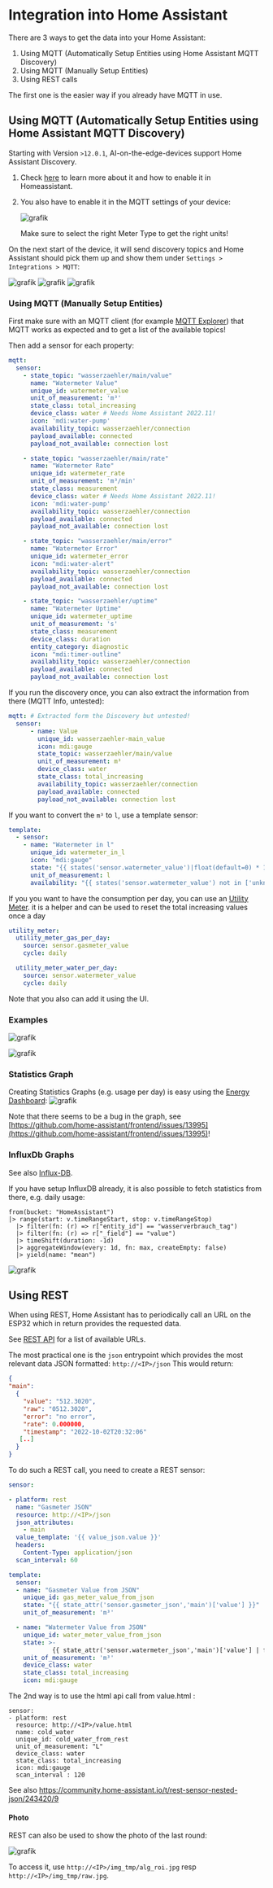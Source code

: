 # Integration into Home Assistant
There are 3 ways to get the data into your Home Assistant:

1. Using MQTT (Automatically Setup Entities using Home Assistant MQTT Discovery)
1. Using MQTT (Manually Setup Entities)
2. Using REST calls

The first one is the easier way if you already have MQTT in use.

## Using MQTT (Automatically Setup Entities using Home Assistant MQTT Discovery)
Starting with Version `>12.0.1`, AI-on-the-edge-devices support Home Assistant Discovery.

 1. Check [here](https://www.home-assistant.io/integrations/mqtt/#mqtt-discovery) to learn more about it and how to enable it in Homeassistant.
 1. You also have to enable it in the MQTT settings of your device:
  
    ![grafik](https://user-images.githubusercontent.com/1783586/199350781-e2a59eeb-b5bb-407b-9c0d-2aafab50daab.png)

    Make sure to select the right Meter Type to get the right units!

On the next start of the device, it will send discovery topics and Home Assistant should pick them up and show them under `Settings > Integrations > MQTT`:

![grafik](https://user-images.githubusercontent.com/1783586/199352538-ddcc3484-39ef-44f4-a853-53286807d30b.png) 
![grafik](https://user-images.githubusercontent.com/1783586/199352565-9b0ade28-cb43-47b4-821f-7909cad41a73.png)
![grafik](https://user-images.githubusercontent.com/1783586/199352619-217df627-4b87-4fa0-86a2-f5347c452fdb.png)


### Using MQTT (Manually Setup Entities)
First make sure with an MQTT client (for example [MQTT Explorer](http://mqtt-explorer.com/)) that MQTT works as expected and to get a list of the available topics!

Then add a sensor for each property:
```yaml
mqtt:
  sensor:
    - state_topic: "wasserzaehler/main/value"
      name: "Watermeter Value"
      unique_id: watermeter_value
      unit_of_measurement: 'm³'
      state_class: total_increasing
      device_class: water # Needs Home Assistant 2022.11!
      icon: 'mdi:water-pump'
      availability_topic: wasserzaehler/connection
      payload_available: connected
      payload_not_available: connection lost

    - state_topic: "wasserzaehler/main/rate"
      name: "Watermeter Rate"
      unique_id: watermeter_rate
      unit_of_measurement: 'm³/min'
      state_class: measurement
      device_class: water # Needs Home Assistant 2022.11!
      icon: 'mdi:water-pump'
      availability_topic: wasserzaehler/connection
      payload_available: connected
      payload_not_available: connection lost

    - state_topic: "wasserzaehler/main/error"
      name: "Watermeter Error"
      unique_id: watermeter_error
      icon: "mdi:water-alert"
      availability_topic: wasserzaehler/connection
      payload_available: connected
      payload_not_available: connection lost    

    - state_topic: "wasserzaehler/uptime"
      name: "Watermeter Uptime"
      unique_id: watermeter_uptime
      unit_of_measurement: 's'
      state_class: measurement
      device_class: duration
      entity_category: diagnostic
      icon: "mdi:timer-outline"
      availability_topic: wasserzaehler/connection
      payload_available: connected
      payload_not_available: connection lost
```
If you run the discovery once, you can also extract the information from there (MQTT Info, untested):
```yaml
mqtt: # Extracted form the Discovery but untested!
  sensor:
      - name: Value
        unique_id: wasserzaehler-main_value
        icon: mdi:gauge
        state_topic: wasserzaehler/main/value
        unit_of_measurement: m³
        device_class: water
        state_class: total_increasing
        availability_topic: wasserzaehler/connection
        payload_available: connected
        payload_not_available: connection lost
```

If you want to convert the `m³` to `l`, use a template sensor:
```yaml
template:
  - sensor:
    - name: "Watermeter in l"
      unique_id: watermeter_in_l
      icon: "mdi:gauge"
      state: "{{ states('sensor.watermeter_value')|float(default=0) * 1000 }}" # Convert 1 m3 => 1000 l
      unit_of_measurement: l
      availability: "{{ states('sensor.watermeter_value') not in ['unknown', 'unavailable', 'none'] }}"
```

If you you want to have the consumption per day, you can use an [Utility Meter](https://www.home-assistant.io/integrations/utility_meter/).
it is a helper and can be used to reset the total increasing values once a day

```yaml
utility_meter:
  utility_meter_gas_per_day:
    source: sensor.gasmeter_value
    cycle: daily

  utility_meter_water_per_day:
    source: sensor.watermeter_value
    cycle: daily
```

Note that you also can add it using the UI.

### Examples
![grafik](https://user-images.githubusercontent.com/1783586/193472069-4135736e-e63a-4afb-8009-5b97aa5c9ac5.png)

![grafik](https://user-images.githubusercontent.com/1783586/193472091-1484aac4-ddc2-48ba-896c-28370963fc2d.png)

### Statistics Graph
Creating Statistics Graphs (e.g. usage per day) is easy using the [Energy Dashboard](https://www.home-assistant.io/home-energy-management/):
![grafik](https://user-images.githubusercontent.com/1783586/193471893-d8ab8f5f-0906-4076-8926-8b5a69a24bce.png)

Note that there seems to be a bug in the graph, see [https://github.com/home-assistant/frontend/issues/13995](https://github.com/home-assistant/frontend/issues/13995)!


### InfluxDb Graphs

See also [Influx-DB](../Influx-DB).

If you have setup InfluxDB already, it is also possible to fetch statistics from there, e.g. daily usage:
```
from(bucket: "HomeAssistant")
|> range(start: v.timeRangeStart, stop: v.timeRangeStop)
  |> filter(fn: (r) => r["entity_id"] == "wasserverbrauch_tag")
  |> filter(fn: (r) => r["_field"] == "value")
  |> timeShift(duration: -1d)
  |> aggregateWindow(every: 1d, fn: max, createEmpty: false)
  |> yield(name: "mean")
```

![grafik](https://user-images.githubusercontent.com/1783586/193473347-c81fc301-c52f-4af0-9fcb-56fab12cacac.png)


## Using REST
When using REST, Home Assistant has to periodically call an URL on the ESP32 which in return provides the requested data.

See [REST API](../REST-API) for a list of available URLs.

The most practical one is the `json` entrypoint which provides the most relevant data JSON formatted:
`http://<IP>/json`
This would return:
```JSON
{
"main":
  {
    "value": "512.3020",
    "raw": "0512.3020",
    "error": "no error",
    "rate": 0.000000,
    "timestamp": "2022-10-02T20:32:06"
   [..]
  }
}
```

To do such a REST call, you need to create a REST sensor:
```yaml
sensor:

- platform: rest
  name: "Gasmeter JSON" 
  resource: http://<IP>/json
  json_attributes:
    - main
  value_template: '{{ value_json.value }}'
  headers:
    Content-Type: application/json
  scan_interval: 60

template:
  sensor:
  - name: "Gasmeter Value from JSON"
    unique_id: gas_meter_value_from_json
    state: "{{ state_attr('sensor.gasmeter_json','main')['value'] }}"
    unit_of_measurement: 'm³'

  - name: "Watermeter Value from JSON"
    unique_id: water_meter_value_from_json
    state: >-
            {{ state_attr('sensor.watermeter_json','main')['value'] | float }}
    unit_of_measurement: 'm³'
    device_class: water
    state_class: total_increasing
    icon: mdi:gauge

```

The 2nd way is to use the html api call from value.html : 

```
sensor:
- platform: rest
  resource: http://<IP>/value.html
  name: cold_water 
  unique_id: cold_water_from_rest
  unit_of_measurement: "L"
  device_class: water
  state_class: total_increasing
  icon: mdi:gauge
  scan_interval : 120
 ```
 
See also https://community.home-assistant.io/t/rest-sensor-nested-json/243420/9


#### Photo
REST can also be used to show the photo of the last round:

![grafik](https://user-images.githubusercontent.com/1783586/193546075-b247942f-9106-47a4-a64b-42ff96dd9078.png)

To access it, use `http://<IP>/img_tmp/alg_roi.jpg` resp `http://<IP>/img_tmp/raw.jpg`.
